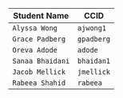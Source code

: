 |  Student Name   | CCID      |
| --------------- | --------- |
| `Alyssa Wong`   | `ajwong1` |
| `Grace Padberg` | `gpadberg`|
| `Oreva Adode`   | `adode`   |
| `Sanaa Bhaidani`| `bhaidan1`|
| `Jacob Mellick` | `jmellick`|
| `Rabeea Shahid` | `rabeea`  |

 
 


